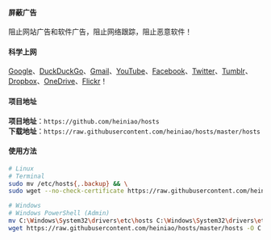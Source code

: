 #### 屏蔽广告
阻止网站广告和软件广告，阻止网络跟踪，阻止恶意软件！

#### 科学上网
[Google]、[DuckDuckGo]、[Gmail]、[YouTube]、[Facebook]、[Twitter]、[Tumblr]、[Dropbox]、[OneDrive]、[Flickr]！

#### 项目地址
**项目地址**：`https://github.com/heiniao/hosts`  
**下载地址**：`https://raw.githubusercontent.com/heiniao/hosts/master/hosts`

#### 使用方法
```bash
# Linux
# Terminal
sudo mv /etc/hosts{,.backup} && \
sudo wget --no-check-certificate https://raw.githubusercontent.com/heiniao/hosts/master/hosts -O /etc/hosts

# Windows
# Windows PowerShell (Admin)
mv C:\Windows\System32\drivers\etc\hosts C:\Windows\System32\drivers\etc\hosts.backup
wget https://raw.githubusercontent.com/heiniao/hosts/master/hosts -O C:\Windows\System32\drivers\etc\hosts
```

[Google]: https://www.google.com/ncr
[DuckDuckGo]: https://duckduckgo.com/
[Gmail]: https://mail.google.com/
[YouTube]: https://www.youtube.com/
[Facebook]: https://www.facebook.com/
[Twitter]: https://twitter.com/
[Tumblr]: https://www.tumblr.com/
[Dropbox]: https://www.dropbox.com/
[OneDrive]: https://onedrive.live.com/
[Flickr]: https://www.flickr.com/
